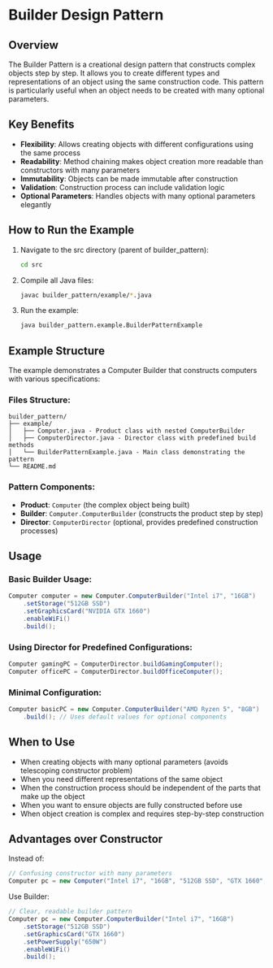 # Builder Design Pattern

## Overview

The Builder Pattern is a creational design pattern that constructs complex objects step by step. It allows you to create different types and representations of an object using the same construction code. This pattern is particularly useful when an object needs to be created with many optional parameters.

## Key Benefits

- **Flexibility**: Allows creating objects with different configurations using the same process
- **Readability**: Method chaining makes object creation more readable than constructors with many parameters
- **Immutability**: Objects can be made immutable after construction
- **Validation**: Construction process can include validation logic
- **Optional Parameters**: Handles objects with many optional parameters elegantly

## How to Run the Example

1. Navigate to the src directory (parent of builder_pattern):
   ```bash
   cd src
   ```

2. Compile all Java files:
   ```bash
   javac builder_pattern/example/*.java
   ```

3. Run the example:
   ```bash
   java builder_pattern.example.BuilderPatternExample
   ```

## Example Structure

The example demonstrates a Computer Builder that constructs computers with various specifications:

### Files Structure:
```
builder_pattern/
├── example/
│   ├── Computer.java - Product class with nested ComputerBuilder
│   ├── ComputerDirector.java - Director class with predefined build methods
│   └── BuilderPatternExample.java - Main class demonstrating the pattern
└── README.md
```

### Pattern Components:
- **Product**: `Computer` (the complex object being built)
- **Builder**: `Computer.ComputerBuilder` (constructs the product step by step)
- **Director**: `ComputerDirector` (optional, provides predefined construction processes)

## Usage

### Basic Builder Usage:
```java
Computer computer = new Computer.ComputerBuilder("Intel i7", "16GB")
    .setStorage("512GB SSD")
    .setGraphicsCard("NVIDIA GTX 1660")
    .enableWiFi()
    .build();
```

### Using Director for Predefined Configurations:
```java
Computer gamingPC = ComputerDirector.buildGamingComputer();
Computer officePC = ComputerDirector.buildOfficeComputer();
```

### Minimal Configuration:
```java
Computer basicPC = new Computer.ComputerBuilder("AMD Ryzen 5", "8GB")
    .build(); // Uses default values for optional components
```

## When to Use

- When creating objects with many optional parameters (avoids telescoping constructor problem)
- When you need different representations of the same object
- When the construction process should be independent of the parts that make up the object
- When you want to ensure objects are fully constructed before use
- When object creation is complex and requires step-by-step construction

## Advantages over Constructor

Instead of:
```java
// Confusing constructor with many parameters
Computer pc = new Computer("Intel i7", "16GB", "512GB SSD", "GTX 1660", "650W", true, false);
```

Use Builder:
```java
// Clear, readable builder pattern
Computer pc = new Computer.ComputerBuilder("Intel i7", "16GB")
    .setStorage("512GB SSD")
    .setGraphicsCard("GTX 1660")
    .setPowerSupply("650W")
    .enableWiFi()
    .build();
```